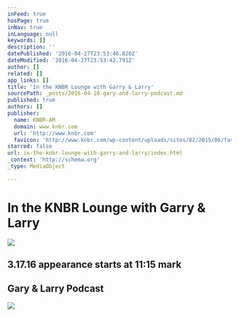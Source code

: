 ```yaml
---
inFeed: true
hasPage: true
inNav: true
inLanguage: null
keywords: []
description: ''
datePublished: '2016-04-27T23:53:46.820Z'
dateModified: '2016-04-27T23:53:42.791Z'
author: []
related: []
app_links: []
title: 'In the KNBR Lounge with Garry & Larry'
sourcePath: _posts/2016-04-10-gary-and-larry-podcast.md
published: true
authors: []
publisher:
  name: KNBR-AM
  domain: www.knbr.com
  url: 'http://www.knbr.com'
  favicon: 'http://www.knbr.com/wp-content/uploads/sites/82/2015/06/favicon.ico'
starred: false
url: in-the-knbr-lounge-with-garry-and-larry/index.html
_context: 'http://schema.org'
_type: MediaObject

---
```

# In the KNBR Lounge with Garry & Larry
![](https://the-grid-user-content.s3-us-west-2.amazonaws.com/c75c80ca-2024-4255-9f3a-aa6a7b74cc37.jpg)

## 3.17.16 appearance starts at 11:15 mark

<article style=""><h1>Gary &amp; Larry Podcast</h1><img src="https://s3-us-west-2.amazonaws.com/the-grid-img/p/ba3cce9a0dab8388199c08ed329a8e5ab6983acf.png" /></article>